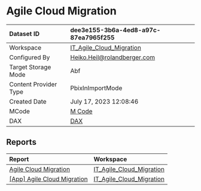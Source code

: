 



# Agile Cloud Migration

|Dataset ID|dee3e155-3b6a-4ed8-a97c-87ea7965f255|
| :--- | :--- |
|Workspace|[IT_Agile_Cloud_Migration](../Workspaces/IT_Agile_Cloud_Migration.md)|
|Configured By|Heiko.Heil@rolandberger.com|
|Target Storage Mode|Abf|
|Content Provider Type|PbixInImportMode|
|Created Date|July 17, 2023 12:08:46|
|MCode|[M Code](./Agile-Cloud-Migration/mcode.md)|
|DAX|[DAX](./Agile-Cloud-Migration/dax.md)|

## Reports

|Report|Workspace|
| :--- | :--- |
|[Agile Cloud Migration](../Reports/Agile-Cloud-Migration.md)|[IT_Agile_Cloud_Migration](../Workspaces/IT_Agile_Cloud_Migration.md)|
|[[App] Agile Cloud Migration](../Reports/[App]-Agile-Cloud-Migration.md)|[IT_Agile_Cloud_Migration](../Workspaces/IT_Agile_Cloud_Migration.md)|
